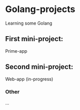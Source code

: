 # Golang-projects

Learning some Golang


## First mini-project:

Prime-app


## Second mini-project:

Web-app (in-progress)


### Other


...